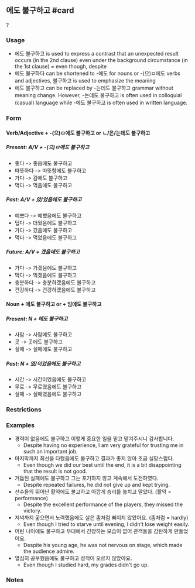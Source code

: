 ## 에도 불구하고 #card
?
### Usage
- 에도 불구하고 is used to express a contrast that an unexpected result occurs (in the 2nd clause) even under the background circumstance (in the 1st clause) = even though, despite
- 에도 불구하다 can be shortened to -에도  for nouns or -(으)ㅁ에도 verbs and adjectives, 불구하고 is used to emphasize the meaning
- 에도 불구하고 can be replaced by -는데도 불구하고 grammar without meaning change. However, -는데도 불구하고 is often used in colloquial (casual) language while -에도 불구하고 is often used in written language.
### Form
#### Verb/Adjective + -(으)ㅁ에도 불구하고 or ㄴ/은/는데도 불구하고
##### Present: A/V + -(으)ㅁ에도 불구하고
- 좋다 -> 좋음에도 불구하고
- 따뜻하다 -> 따뜻함에도 불구하고
- 가다 -> 감에도 불구하고
- 먹다 -> 먹음에도 불구하고
##### Past: A/V + 았/었음에도 불구하고
- 예쁘다 -> 예뻤음에도 불구하고
- 덥다 -> 더웠음에도 불구하고
- 가다 -> 갔음에도 불구하고
- 먹다 -> 먹었음에도 불구하고
##### Future: A/V + 겠음에도 불구하고
- 가다 -> 가겠음에도 불구하고
- 먹다 -> 먹겠음에도 불구하고
- 충분하다 -> 충분하겠음에도 불구하고
- 건강하다 -> 건강하겠음에도 불구하고
#### Noun + 에도 불구하고 or + 임에도 불구하고
##### Present: N + 에도 불구하고
- 사람 -> 사람에도 불구하고
- 곳 -> 곳에도 불구하고
- 실패 -> 실패에도 불구하고
##### Past: N + 였/이었음에도 불구하고
- 시간 -> 시간이었음에도 불구하고
- 무료 -> 무료였음에도 불구하고
- 실패 -> 실패였음에도 불구하고
### Restrictions
### Examples
- 경력이 없음에도 불구하고 이렇게 중요한 일을 믿고 맡겨주시니 감사합니다.
	- Despite having no experience, I am very grateful for trusting me in such an important job.
- 마지막까지 최선을 다했음에도 불구하고 결과가 좋지 않아 조금 실망스럽다.
	- Even though we did our best until the end, it is a bit disappointing that the result is not good.
- 거듭된 실패에도 불구하고 그는 포기하지 않고 계속해서 도전하였다.
	- Despite repeated failures, he did not give up and kept trying.
- 선수들의 뛰어난 활약에도 불고하고 아깝게 승리를 놓치고 말았다. (활약 = performance)
	- Despite the excellent performance of the players, they missed the victory.
- 저녁까지 굶으면서 노력했음에도 살은 좀처럼 빠지지 않았어요. (좀처럼 = hardly)
	- Even though I tried to starve until evening, I didn't lose weight easily.
- 어린 나이에도 불구하고 무대에서 긴장하는 모습이 없어 관객들을 감탄하게 만들었어요.
	- Despite his young age, he was not nervous on stage, which made the audience admire.
- 열심히 공부했음에도 불구하고 성적이 오르지 않았아요.
	- Even though I studied hard, my grades didn't go up.
### Notes
<!--SR:!2025-02-11,44,250-->